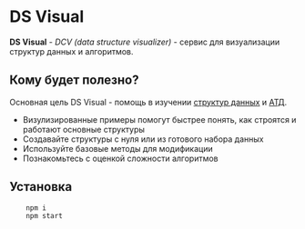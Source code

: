 # DS Visual

**DS Visual** - *DCV (data structure visualizer)* - сервис для визуализации структур данных и алгоритмов.

## Кому будет полезно?
Основная цель DS Visual - помощь в изучении 
[структур данных](https://ru.wikipedia.org/wiki/%D0%A1%D1%82%D1%80%D1%83%D0%BA%D1%82%D1%83%D1%80%D0%B0_%D0%B4%D0%B0%D0%BD%D0%BD%D1%8B%D1%85)
и [АТД](https://ru.wikipedia.org/wiki/%D0%90%D0%B1%D1%81%D1%82%D1%80%D0%B0%D0%BA%D1%82%D0%BD%D1%8B%D0%B9_%D1%82%D0%B8%D0%BF_%D0%B4%D0%B0%D0%BD%D0%BD%D1%8B%D1%85).

- Визулизированные примеры помогут быстрее понять, как строятся и работают основные структуры
- Создавайте структуры с нуля или из готового набора данных
- Используйте базовые методы для модификации
- Познакомьтесь с оценкой сложности алгоритмов

## Установка 
```
    npm i
    npm start
```

